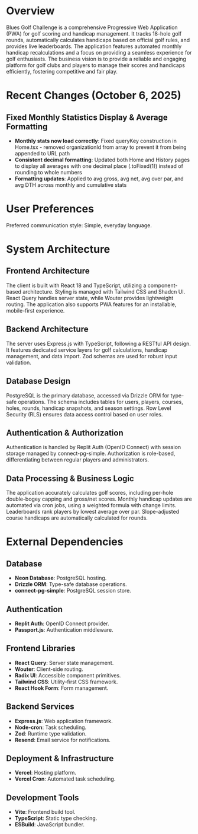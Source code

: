 # Overview

Blues Golf Challenge is a comprehensive Progressive Web Application (PWA) for golf scoring and handicap management. It tracks 18-hole golf rounds, automatically calculates handicaps based on official golf rules, and provides live leaderboards. The application features automated monthly handicap recalculations and a focus on providing a seamless experience for golf enthusiasts. The business vision is to provide a reliable and engaging platform for golf clubs and players to manage their scores and handicaps efficiently, fostering competitive and fair play.

# Recent Changes (October 6, 2025)

## Fixed Monthly Statistics Display & Average Formatting
- **Monthly stats now load correctly**: Fixed queryKey construction in Home.tsx - removed organizationId from array to prevent it from being appended to URL path
- **Consistent decimal formatting**: Updated both Home and History pages to display all averages with one decimal place (.toFixed(1)) instead of rounding to whole numbers
- **Formatting updates**: Applied to avg gross, avg net, avg over par, and avg DTH across monthly and cumulative stats

# User Preferences

Preferred communication style: Simple, everyday language.

# System Architecture

## Frontend Architecture
The client is built with React 18 and TypeScript, utilizing a component-based architecture. Styling is managed with Tailwind CSS and Shadcn UI. React Query handles server state, while Wouter provides lightweight routing. The application also supports PWA features for an installable, mobile-first experience.

## Backend Architecture
The server uses Express.js with TypeScript, following a RESTful API design. It features dedicated service layers for golf calculations, handicap management, and data import. Zod schemas are used for robust input validation.

## Database Design
PostgreSQL is the primary database, accessed via Drizzle ORM for type-safe operations. The schema includes tables for users, players, courses, holes, rounds, handicap snapshots, and season settings. Row Level Security (RLS) ensures data access control based on user roles.

## Authentication & Authorization
Authentication is handled by Replit Auth (OpenID Connect) with session storage managed by connect-pg-simple. Authorization is role-based, differentiating between regular players and administrators.

## Data Processing & Business Logic
The application accurately calculates golf scores, including per-hole double-bogey capping and gross/net scores. Monthly handicap updates are automated via cron jobs, using a weighted formula with change limits. Leaderboards rank players by lowest average over par. Slope-adjusted course handicaps are automatically calculated for rounds.

# External Dependencies

## Database
- **Neon Database**: PostgreSQL hosting.
- **Drizzle ORM**: Type-safe database operations.
- **connect-pg-simple**: PostgreSQL session store.

## Authentication
- **Replit Auth**: OpenID Connect provider.
- **Passport.js**: Authentication middleware.

## Frontend Libraries
- **React Query**: Server state management.
- **Wouter**: Client-side routing.
- **Radix UI**: Accessible component primitives.
- **Tailwind CSS**: Utility-first CSS framework.
- **React Hook Form**: Form management.

## Backend Services
- **Express.js**: Web application framework.
- **Node-cron**: Task scheduling.
- **Zod**: Runtime type validation.
- **Resend**: Email service for notifications.

## Deployment & Infrastructure
- **Vercel**: Hosting platform.
- **Vercel Cron**: Automated task scheduling.

## Development Tools
- **Vite**: Frontend build tool.
- **TypeScript**: Static type checking.
- **ESBuild**: JavaScript bundler.